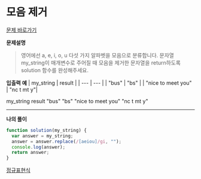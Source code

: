 # 모음 제거

[문제 바로가기](https://school.programmers.co.kr/learn/courses/30/lessons/120849)

**문제설명**

> 영어에선 a, e, i, o, u 다섯 가지 알파벳을 모음으로 분류합니다. 문자열 my_string이 매개변수로 주어질 때 모음을 제거한 문자열을 return하도록 solution 함수를 완성해주세요.

**입출력 예**
| my_string | result |
| --- | --- |
| "bus" | "bs" |
| "nice to meet you" | "nc t mt y"|

my_string result
"bus" "bs"
"nice to meet you" "nc t mt y"

---

**나의 풀이**

```javascript
function solution(my_string) {
  var answer = my_string;
  answer = answer.replace(/[aeiou]/gi, "");
  console.log(answer);
  return answer;
}
```

[정규표현식](https://developer.mozilla.org/ko/docs/Web/JavaScript/Reference/Global_Objects/RegExp)
